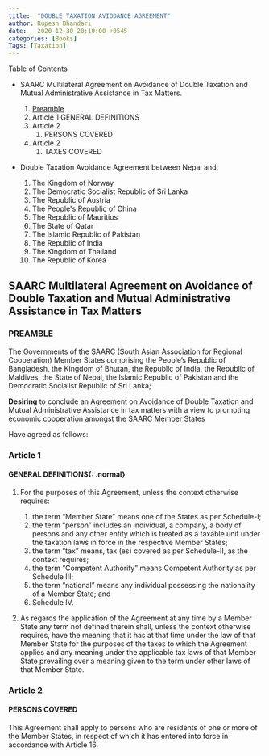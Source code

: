 ```yaml
---
title:  "DOUBLE TAXATION AVIODANCE AGREEMENT"
author: Rupesh Bhandari
date:   2020-12-30 20:10:00 +0545
categories: [Books] 
Tags: [Taxation] 
---
```


Table of Contents

- SAARC Multilateral Agreement on Avoidance of Double Taxation and Mutual Administrative Assistance in Tax Matters.
    1. [Preamble](#add)
    2. Article 1 GENERAL DEFINITIONS
    3. Article 2
        1. PERSONS COVERED
    4. Article 2
        1. TAXES COVERED

- Double Taxation Avoidance Agreement between Nepal and:
    1. The Kingdom of Norway
    2. The Democratic Socialist Republic of Sri Lanka
    3. The Republic of Austria
    4. The People's Republic of China
    5. The Republic of Mauritius
    6. The State of Qatar
    7. The Islamic Republic of Pakistan
    8. The Republic of India
    9. The Kingdom of Thailand
    10. The Republic of Korea

## SAARC Multilateral Agreement on Avoidance of Double Taxation and Mutual Administrative Assistance in Tax Matters

### PREAMBLE

The Governments of the SAARC (South Asian Association for Regional Cooperation) Member States comprising the People’s Republic of Bangladesh, the Kingdom of Bhutan, the Republic of India, the Republic of Maldives, the State of Nepal, the Islamic Republic of Pakistan and the Democratic Socialist Republic of Sri Lanka;

**Desiring** to conclude an Agreement on Avoidance of Double Taxation and Mutual
Administrative Assistance in tax matters with a view to promoting economic cooperation
amongst the SAARC Member States

Have agreed as follows:

### Article 1

#### GENERAL DEFINITIONS{: .normal}

1. For the purposes of this Agreement, unless the context otherwise requires:

    1. the term “Member State” means one of the States as per Schedule-I;
    2. the term “person” includes an individual, a company, a body of persons and any other entity which is treated as a taxable unit  under the taxation laws in force in the respective Member States;
    3. the term “tax” means, tax (es) covered as per Schedule-II, as the context requires;
    4. the term “Competent Authority” means Competent Authority as per Schedule III;
    5. the term “national” means any individual possessing the nationality of a Member State; and
    6. Schedule IV.

2. As regards the application of the Agreement at any time by a Member State any term not defined therein shall, unless the context otherwise requires, have the meaning that it has at that time under the law of that Member State for the purposes of the taxes to which the Agreement applies and any meaning under the applicable tax laws of that Member State prevailing over a meaning given to the term under other laws of that Member State.

### Article 2

#### PERSONS COVERED

This Agreement shall apply to persons who are residents of one or more
of the Member States, in respect of which it has entered into force in accordance
with Article 16.
